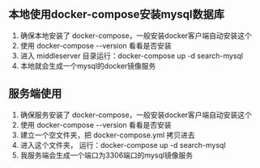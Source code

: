 ## 本地使用docker-compose安装mysql数据库

1. 确保本地安装了 docker-compose，一般安装docker客户端自动安装这个
2. 使用 docker-compose --version 看看是否安装
3. 进入 middleserver 目录运行：docker-compose up -d search-mysql
4. 本地就会生成一个mysql的docker镜像服务

## 服务端使用

1. 确保服务安装了 docker-compose，一般安装docker客户端自动安装这个
2. 使用 docker-compose --version 看看是否安装
3. 建立一个空文件夹，把 docker-compose.yml 拷贝进去
4. 进入这个文件夹， 运行：docker-compose up -d search-mysql
5. 我服务端会生成一个端口为3306端口的mysql镜像服务